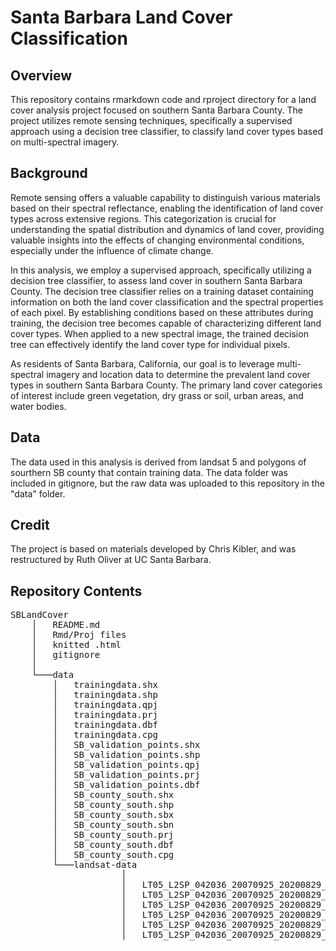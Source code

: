 # Santa Barbara Land Cover Classification

## Overview
This repository contains rmarkdown code and rproject directory for a land cover analysis project focused on southern Santa Barbara County. The project utilizes remote sensing techniques, specifically a supervised approach using a decision tree classifier, to classify land cover types based on multi-spectral imagery.

## Background
Remote sensing offers a valuable capability to distinguish various materials based on their spectral reflectance, enabling the identification of land cover types across extensive regions. This categorization is crucial for understanding the spatial distribution and dynamics of land cover, providing valuable insights into the effects of changing environmental conditions, especially under the influence of climate change.

In this analysis, we employ a supervised approach, specifically utilizing a decision tree classifier, to assess land cover in southern Santa Barbara County. The decision tree classifier relies on a training dataset containing information on both the land cover classification and the spectral properties of each pixel. By establishing conditions based on these attributes during training, the decision tree becomes capable of characterizing different land cover types. When applied to a new spectral image, the trained decision tree can effectively identify the land cover type for individual pixels.

As residents of Santa Barbara, California, our goal is to leverage multi-spectral imagery and location data to determine the prevalent land cover types in southern Santa Barbara County. The primary land cover categories of interest include green vegetation, dry grass or soil, urban areas, and water bodies.

## Data
The data used in this analysis is derived from landsat 5 and polygons of sourthern SB county that contain training data. The data folder was included in gitignore, but the raw data was uploaded to this repository in the "data" folder.

## Credit
The project is based on materials developed by Chris Kibler, and was restructured by Ruth Oliver at UC Santa Barbara.

## Repository Contents
<pre>
SBLandCover
    │   README.md
    │   Rmd/Proj files
    │   knitted .html
    │   gitignore
    │
    └───data
        │   trainingdata.shx
        │   trainingdata.shp
        │   trainingdata.qpj   
        │   trainingdata.prj
        │   trainingdata.dbf
        │   trainingdata.cpg
        │   SB_validation_points.shx
        │   SB_validation_points.shp
        │   SB_validation_points.qpj    
        │   SB_validation_points.prj
        │   SB_validation_points.dbf    
        │   SB_county_south.shx
        │   SB_county_south.shp
        │   SB_county_south.sbx     
        │   SB_county_south.sbn
        │   SB_county_south.prj
        │   SB_county_south.dbf
        │   SB_county_south.cpg
        └───landsat-data
                     │
                     │   LT05_L2SP_042036_20070925_20200829_02_T1_SR_B7.TIF
                     │   LT05_L2SP_042036_20070925_20200829_02_T1_SR_B5.TIF
                     │   LT05_L2SP_042036_20070925_20200829_02_T1_SR_B4.TIF
                     │   LT05_L2SP_042036_20070925_20200829_02_T1_SR_B3.TIF
                     │   LT05_L2SP_042036_20070925_20200829_02_T1_SR_B2.TIF
                     │   LT05_L2SP_042036_20070925_20200829_02_T1_SR_B1.TIF
        

</pre>
